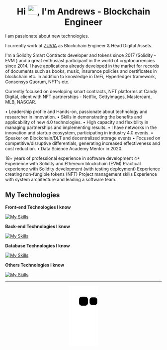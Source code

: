 <h1 align="center">Hi <img src="https://camo.githubusercontent.com/e8e7b06ecf583bc040eb60e44eb5b8e0ecc5421320a92929ce21522dbc34c891/68747470733a2f2f6d656469612e67697068792e636f6d2f6d656469612f6876524a434c467a6361737252346961377a2f67697068792e676966" height="30" width="30" />, I'm Andrews -  Blockchain Engineer</h1>

I am passionate about new technologies.

I currently work at [ZUVIA](https://zuvia.com.br) as Blockchain Engineer & Head Digital Assets.

I'm a Solidity Smart Contracts developer and tokens since 2017 (Solidity -EVM ) and a great enthusiast participant in the world of cryptocurrencies since 2014. I have applications already developed in the market for records of documents such as books, music, insurance policies and certificates in blockchain etc. in addition to knowledge in DeFi, Hyperledger framework, Consensys Quorum, NFT's etc.

Currently focused on developing smart contracts, NFT platforms at Candy Digital, client with NFT partnerships - Netflix, Gettyimages, Mastercard, MLB, NASCAR.

• Leadership profile and Hands-on, passionate about technology and researcher in innovation.
• Skills in demonstrating the benefits and applicability of new 4.0 technologies.
• High capacity and flexibility in managing partnerships and implementing results.
• I have networks in the innovation and startup ecosystem, participating in industry 4.0 events.
• Speaker on Blockchain/DLT and decentralized storage events
• Focused on competitive/disruptive differentials, generating increased effectiveness and cost reduction.
• Data Science Academy Mentor in 2020.

18+ years of professional experience in software development
4+ Experience with Solidity and Ethereum blockchain (EVM)
Practical experience with Solidity development (with testing deployment)
Experience creating non-fungible tokens (NFT) 
Project management skills
Experience with system architecture and leading a software team.


## My Technologies

**Front-end Technologies I know**

[![My Skills](https://skillicons.dev/icons?i=react,nextjs,html,css,js,ts,jquery)](https://skillicons.dev)

**Back-end Technologies I know**

[![My Skills](https://skillicons.dev/icons?i=solidity,php,nodejs,js,ts)](https://skillicons.dev)

**Database Technologies I know**

[![My Skills](https://skillicons.dev/icons?i=mongodb,mysql,postgres,sqlserver)](https://skillicons.dev)

**Others Technologies I know**

[![My Skills](https://skillicons.dev/icons?i=docker,git,redis)](https://skillicons.dev)

---

<p align="center">
  <img src="https://raw.githubusercontent.com/rhuangabrielsantos/rhuangabrielsantos/output/github-contribution-grid-snake.svg" />
</p>
